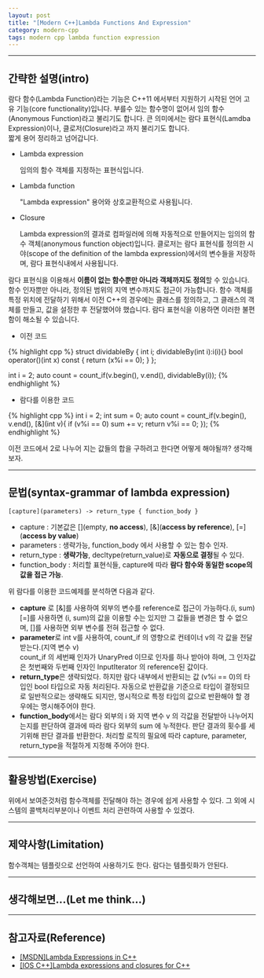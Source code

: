 ```yaml
---
layout: post
title: "[Modern C++]Lambda Functions And Expression"
category: modern-cpp
tags: modern cpp lambda function expression
---
```


---

## 간략한 설명(intro)

람다 함수(Lambda Function)라는 기능은
C++11 에서부터 지원하기 시작된 언어 고유 기능(core functionality)입니다.
부를수 있는 함수명이 없어서 임의 함수(Anonymous Function)라고 불리기도 합니다.
큰 의미에서는 람다 표현식(Lamdba Expression)이나,
클로저(Closure)라고 까지 불리기도 합니다.  
짧게 용어 정리하고 넘어갑니다.

- Lambda expression  

	임의의 함수 객체를 지정하는 표현식입니다.

- Lambda function  

	"Lambda expression" 용어와 상호교환적으로 사용됩니다.

- Closure  

	Lambda expression의 결과로 컴파일러에 의해 자동적으로
	만들어지는 임의의 함수 객체(anonymous function object)입니다.
	클로저는 람다 표현식를 정의한 시야(scope of the definition of
	the lambda expression)에서의 변수들을 저장하며,
	람다 표현식내에서 사용됩니다.

람다 표현식을 이용해서 **이름이 없는 함수뿐만 아니라 객체까지도 정의**할 수 있습니다.
함수 인자뿐만 아니라, 정의된 범위의 지역 변수까지도 접근이 가능합니다.
함수 객체를 특정 위치에 전달하기 위해서 이전 C++의 경우에는 클래스를 정의하고,
그 클래스의 객체를 만들고, 값을 설정한 후 전달했어야 했습니다.
람다 표현식을 이용하면 이러한 불편함이 해소될 수 있습니다.

- 이전 코드

{% highlight cpp %}
struct dividableBy {
	int i;
	dividableBy(int i):i(i){}
	bool operator()(int x) const {
		return (x%i == 0);
	}
};

int i = 2;
auto count = count_if(v.begin(), v.end(), dividableBy(i));
{% endhighlight %}

- 람다를 이용한 코드

{% highlight cpp %}
int i = 2;
int sum = 0;
auto count = count_if(v.begin(), v.end(), [&](int v){ 
	if (v%i == 0) sum += v; 
	return v%i == 0;
});
{% endhighlight %}

이전 코드에서 2로 나누어 지는 값들의 합을 구하려고 한다면 어떻게 해야될까? 생각해보자.

---

## 문법(syntax-grammar of lambda expression)

	[capture](parameters) -> return_type { function_body }

- capture : 기본값은 \[\](empty, **no access**), \[&\](**access by reference**),
	\[=\](**access by value**)
- parameters : 생략가능, function_body 에서 사용할 수 있는 함수 인자.
- return_type : **생략가능**, decltype(return_value)로 **자동으로 결정**될 수 있다.
- function_body : 처리할 표현식들, capture에 따라 **람다 함수와 동일한 scope의 값을 접근 가능**.

위 람다를 이용한 코드예제를 분석하면 다음과 같다.

- **capture** 로 \[&\]를 사용하여 외부의 변수를 reference로 접근이 가능하다.(i, sum)  
\[=\]를 사용하면 (i, sum)의 값을 이용할 수는 있지만 그 값들을 변경은 할 수 없으며,
\[\]를 사용하면 외부 변수를 전혀 접근할 수 없다.
- **parameter**로 int v를 사용하여, count_if 의 영향으로 컨테이너 v의 각 값을 전달받는다.(지역 변수 v)  
count_if 의 세번째 인자가 UnaryPred 이므로 인자를 하나 받아야 하며, 그 인자값은
첫번째와 두번째 인자인 InputIterator 의 reference된 값이다.
- **return_type**은 생략되었다. 하지만 람다 내부에서 반환되는 값
(v%i == 0)의 타입인 bool 타입으로 자동 처리된다.
자동으로 반환값을 기준으로 타입이 결정되므로 일반적으로는 생략해도 되지만,
명시적으로 특정 타입의 값으로 반환해야 할 경우에는 명시해주어야 한다.
- **function_body**에서는 람다 외부의 i 와 지역 변수 v 의 각값을 전달받아 나누어지는지를 판단하여
결과에 따라 람다 외부의 sum 에 누적한다. 판단 결과의 횟수를 세기위해 판단 결과를 반환한다.
처리할 로직의 필요에 따라 capture, parameter, return_type을 적절하게 지정해 주어야 한다.

---

## 활용방법(Exercise)

위에서 보여준것처럼 함수객체를 전달해야 하는 경우에 쉽게 사용할 수 있다.
그 외에 시스템의 콜백처리부분이나 이벤트 처리 관련하여 사용할 수 있겠다.

---

## 제약사항(Limitation)

함수객체는 템플릿으로 선언하여 사용하기도 한다. 람다는 템플릿화가 안된다.

---

## 생각해보면...(Let me think...)

---

## 참고자료(Reference)

- [\[MSDN\]Lambda Expressions in C++][msdn-lambda-expression]
- [\[IOS C++\]Lambda expressions and closures for C++][sc22-wg21-2006-n1968]

[msdn-lambda-expression]: https://msdn.microsoft.com/en-us/library/dd293608.aspx
[sc22-wg21-2006-n1968]: http://www.open-std.org/jtc1/sc22/wg21/docs/papers/2006/n1968.pdf

